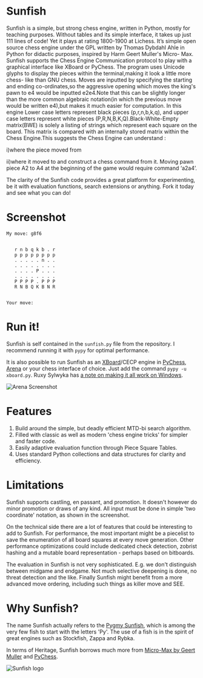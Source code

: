 Sunfish
=======
Sunfish is a simple, but strong chess engine, written in Python, mostly for teaching purposes. Without tables and its simple interface, it takes up just 111 lines of code! Yet it plays at rating 1800-1900 at Lichess. It’s simple open source chess engine under the GPL written by Thomas Dybdahl Ahle in Python for didactic purposes, inspired by Harm Geert Muller's Micro- Max. Sunfish supports the Chess Engine Communication protocol to play with a graphical interface like XBoard or PyChess. 
 The program uses Unicode glyphs to display the pieces within the terminal,making it look a little more chess- like than GNU chess. Moves are inputted by specifying the starting and ending co-ordinates,so the aggressive opening which moves the king's pawn to e4 would be inputted e2e4.Note that this can be slightly longer than the more common algebraic notation(in which the previous move would be written e4),but makes it much easier for computation. In this engine Lower case letters represent black pieces (p,r,n,b,k,q), and upper case letters represent white pieces (P,R,N,B,K,Q).Black-White-Empty matrix(BWE) is solely a listing of strings which represent each square on the board. This matrix is compared with an internally stored matrix within the Chess Engine.This suggests the Chess Engine can understand : 
 
i)where the piece moved from 
 
ii)where it moved to and construct a chess command from it. Moving pawn piece A2 to A4 at the beginning of the game would require command ‘a2a4’.         

The clarity of the Sunfish code provides a great platform for experimenting, be it with evaluation functions, search extensions or anything. Fork it today and see what you can do!

Screenshot
==========

    My move: g8f6
                      
                       
       r n b q k b . r 
       p p p p p p p p 
       . . . . . n . . 
       . . . . . . . . 
       . . . . P . . . 
       . . . . . . . . 
       P P P P . P P P 
       R N B Q K B N R 
                       
                        
    Your move: 


Run it!
=======
Sunfish is self contained in the `sunfish.py` file from the repository. I recommend running it with `pypy` for optimal performance.

It is also possible to run Sunfish as an [XBoard](http://www.gnu.org/software/xboard/)/CECP engine in [PyChess](http://pychess.org), [Arena](http://www.playwitharena.com) or your chess interface of choice. Just add the command `pypy -u xboard.py`. Ruxy Sylwyka has [a note on making it all work on Windows](http://www.talkchess.com/forum/viewtopic.php?topic_view=threads&p=560462).

![Arena Screenshot](http://s29.postimg.org/89gnk99d3/Clipboard01.png)

Features
===========
1. Build around the simple, but deadly efficient MTD-bi search algorithm.
2. Filled with classic as well as modern 'chess engine tricks' for simpler and faster code.
3. Easily adaptive evaluation function through Piece Square Tables.
4. Uses standard Python collections and data structures for clarity and efficiency.

Limitations
===========
Sunfish supports castling, en passant, and promotion. It doesn't however do minor promotion or draws of any kind. All input must be done in simple 'two coordinate' notation, as shown in the screenshot.

On the technical side there are a lot of features that could be interesting to add to Sunfish. For performance, the most important might be a piecelist to save the enumeration of all board squares at every move generation. Other performance optimizations could include dedicated check detection, zobrist hashing and a mutable board representation - perhaps based on bitboards.

The evaluation in Sunfish is not very sophisticated. E.g. we don't distinguish between midgame and endgame. Not much selective deepening is done, no threat detection and the like. Finally Sunfish might benefit from a more advanced move ordering, including such things as killer move and SEE.

Why Sunfish?
============
The name Sunfish actually refers to the [Pygmy Sunfish](http://en.wikipedia.org/wiki/Pygmy_sunfish), which is among the very few fish to start with the letters 'Py'. The use of a fish is in the spirit of great engines such as Stockfish, Zappa and Rybka.

In terms of Heritage, Sunfish borrows much more from [Micro-Max by Geert Muller](http://home.hccnet.nl/h.g.muller/max-src2.html) and [PyChess](http://pychess.org).

![Sunfish logo](https://raw.github.com/thomasahle/sunfish/master/logo/sunfish_large.png)
